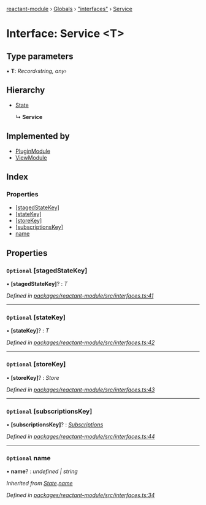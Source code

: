 [reactant-module](../README.md) › [Globals](../globals.md) › ["interfaces"](../modules/_interfaces_.md) › [Service](_interfaces_.service.md)

# Interface: Service <**T**>

## Type parameters

▪ **T**: *Record‹string, any›*

## Hierarchy

* [State](_interfaces_.state.md)

  ↳ **Service**

## Implemented by

* [PluginModule](../classes/_core_plugin_.pluginmodule.md)
* [ViewModule](../classes/_core_view_.viewmodule.md)

## Index

### Properties

* [[stagedStateKey]](_interfaces_.service.md#optional-[stagedstatekey])
* [[stateKey]](_interfaces_.service.md#optional-[statekey])
* [[storeKey]](_interfaces_.service.md#optional-[storekey])
* [[subscriptionsKey]](_interfaces_.service.md#optional-[subscriptionskey])
* [name](_interfaces_.service.md#optional-name)

## Properties

### `Optional` [stagedStateKey]

• **[stagedStateKey]**? : *T*

*Defined in [packages/reactant-module/src/interfaces.ts:41](https://github.com/unadlib/reactant/blob/aaa61ad/packages/reactant-module/src/interfaces.ts#L41)*

___

### `Optional` [stateKey]

• **[stateKey]**? : *T*

*Defined in [packages/reactant-module/src/interfaces.ts:42](https://github.com/unadlib/reactant/blob/aaa61ad/packages/reactant-module/src/interfaces.ts#L42)*

___

### `Optional` [storeKey]

• **[storeKey]**? : *Store*

*Defined in [packages/reactant-module/src/interfaces.ts:43](https://github.com/unadlib/reactant/blob/aaa61ad/packages/reactant-module/src/interfaces.ts#L43)*

___

### `Optional` [subscriptionsKey]

• **[subscriptionsKey]**? : *[Subscriptions](../modules/_interfaces_.md#subscriptions)*

*Defined in [packages/reactant-module/src/interfaces.ts:44](https://github.com/unadlib/reactant/blob/aaa61ad/packages/reactant-module/src/interfaces.ts#L44)*

___

### `Optional` name

• **name**? : *undefined | string*

*Inherited from [State](_interfaces_.state.md).[name](_interfaces_.state.md#optional-name)*

*Defined in [packages/reactant-module/src/interfaces.ts:34](https://github.com/unadlib/reactant/blob/aaa61ad/packages/reactant-module/src/interfaces.ts#L34)*
